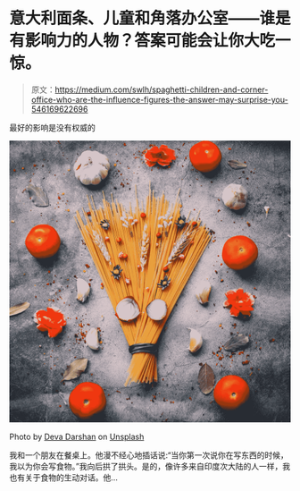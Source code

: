 # 意大利面条、儿童和角落办公室——谁是有影响力的人物？答案可能会让你大吃一惊。

> 原文：<https://medium.com/swlh/spaghetti-children-and-corner-office-who-are-the-influence-figures-the-answer-may-surprise-you-546169622696>

最好的影响是没有权威的

![](img/a53e5ea65a6d717e85bd1aa132c4114b.png)

Photo by [Deva Darshan](https://unsplash.com/photos/F0ot6ma5Fdo?utm_source=unsplash&utm_medium=referral&utm_content=creditCopyText) on [Unsplash](https://unsplash.com/search/photos/spaghetti?utm_source=unsplash&utm_medium=referral&utm_content=creditCopyText)

我和一个朋友在餐桌上。他漫不经心地插话说:“当你第一次说你在写东西的时候，我以为你会写食物。”我向后拱了拱头。是的，像许多来自印度次大陆的人一样，我也有关于食物的生动对话。他…